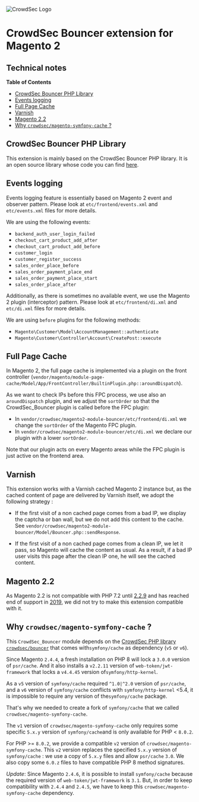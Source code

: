 ![CrowdSec Logo](images/logo_crowdsec.png)

# CrowdSec Bouncer extension for Magento 2

## Technical notes

<!-- START doctoc generated TOC please keep comment here to allow auto update -->
<!-- DON'T EDIT THIS SECTION, INSTEAD RE-RUN doctoc TO UPDATE -->
**Table of Contents**

- [CrowdSec Bouncer PHP Library](#crowdsec-bouncer-php-library)
- [Events logging](#events-logging)
- [Full Page Cache](#full-page-cache)
- [Varnish](#varnish)
- [Magento 2.2](#magento-22)
- [Why `crowdsec/magento-symfony-cache` ?](#why-crowdsecmagento-symfony-cache-)

<!-- END doctoc generated TOC please keep comment here to allow auto update -->


## CrowdSec Bouncer PHP Library

This extension is mainly based on the CrowdSec Bouncer PHP library. It is an open source library whose code you can find
[here](https://github.com/crowdsecurity/php-cs-bouncer).


## Events logging

Events logging feature is essentially based on Magento 2 event and observer pattern. Please look at `etc/frontend/events.xml` and `etc/events.xml` files for more details.

We are using the following events:

- `backend_auth_user_login_failed`
- `checkout_cart_product_add_after`
- `checkout_cart_product_add_before`
- `customer_login`
- `customer_register_success`
- `sales_order_place_before`
- `sales_order_payment_place_end`
- `sales_order_payment_place_start`
- `sales_order_place_after`

Additionally, as there is sometimes no available event, we use the Magento 2 plugin (interceptor) pattern.
Please look at `etc/frontend/di.xml` and `etc/di.xml` files for more details.

We are using `before` plugins for the following methods:

- `Magento\Customer\Model\AccountManagement::authenticate`
- `Magento\Customer\Controller\Account\CreatePost::execute`


## Full Page Cache

In Magento 2, the full page cache is implemented via a plugin on the front controller (`vendor/magento/module-page-cache/Model/App/FrontController/BuiltinPlugin.php::aroundDispatch`). 

As we want to check IPs before this FPC process, we use also an `aroundDispatch` plugin, and we adjust the `sortOrder` so that 
the CrowdSec_Bouncer plugin is called before the FPC plugin: 

* In `vendor/crowdsec/magento2-module-bouncer/etc/frontend/di.xml` we change the `sortOrder` of the Magento FPC plugin.
* In `vendor/crowdsec/magento2-module-bouncer/etc/di.xml` we declare our plugin with a lower `sortOrder`.

Note that our plugin acts on every Magento areas while the FPC plugin is just active on the frontend area.

## Varnish

This extension works with a Varnish cached Magento 2 instance but, as the cached content of page are delivered by 
Varnish itself, we adopt the following strategy : 

* If the first visit of a non cached page comes from a bad IP, we display the captcha or ban wall, but we do not add 
  this 
  content to the cache. See `vendor/crowdsec/magento2-module-bouncer/Model/Bouncer.php::sendResponse`.

* If the first visit of a non cached page comes from a clean IP, we let it pass, so Magento will cache the content 
  as usual. As a result, if a bad IP user visits this page after the clean IP one, he will see the cached content.


## Magento 2.2

As Magento 2.2 is not compatible with PHP 7.2 until [2.2.9](https://github.com/magento/magento2/blob/2.2.9/composer.json#L11) and has reached end of support in [2019](https://devdocs.magento.com/release/released-versions.html#22), we did not try to make this extension compatible with it.


## Why `crowdsec/magento-symfony-cache` ?

This `CrowdSec_Bouncer` module depends on the [CrowdSec PHP library `crowdsec/bouncer`](https://github.com/crowdsecurity/php-cs-bouncer) that comes with`symfony/cache` as dependency (`v5` or `v6`).

Since Magento `2.4.4`, a fresh installation on PHP 8 will lock a `3.0.0` version of `psr/cache`. And it also installs a `v2.2.11` version of `web-token/jwt-framework` that locks a `v4.4.45` version of`symfony/http-kernel`.


As a `v5` version of `symfony/cache` required `^1.0|^2.0` version of `psr/cache`, and a `v6` version of `symfony/cache` conflicts with `symfony/http-kernel` <5.4, it is impossible to require any version of the`symfony/cache` package.

That's why we needed to create a fork of `symfony/cache` that we called `crowdsec/magento-symfony-cache`.

The `v1` version of `crowdsec/magento-symfony-cache` only requires some specific `5.x.y` version of `symfony/cache`and is only available for PHP < `8.0.2`.

For PHP >= `8.0.2`, we provide a compatible `v2` version of `crowdsec/magento-symfony-cache`.
This `v2` version replaces the specified `5.x.y` version of `symfony/cache` : we use a copy of `5.x.y` files and allow `psr/cache` `3.0`. We also copy some `6.0.z` files to have compatible PHP 8 method signatures.


_Update_: Since Magento `2.4.6`, it is possible to install `symfony/cache` because the required version of 
`web-token/jwt-framework` is `3.1`. But, in order to keep compatibility with `2.4.4` and `2.4.5`, we have to 
keep this `crowdsec/magento-symfony-cache` dependency.



